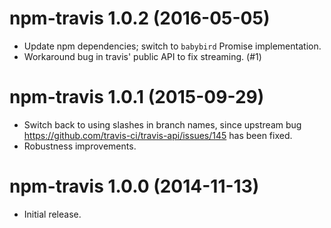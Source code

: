 # npm-travis 1.0.2 (2016-05-05)
* Update npm dependencies; switch to `babybird` Promise implementation.
* Workaround bug in travis' public API to fix streaming. (#1)

# npm-travis 1.0.1 (2015-09-29)
* Switch back to using slashes in branch names, since upstream bug
  https://github.com/travis-ci/travis-api/issues/145 has been fixed.
* Robustness improvements.

# npm-travis 1.0.0 (2014-11-13)
* Initial release.
